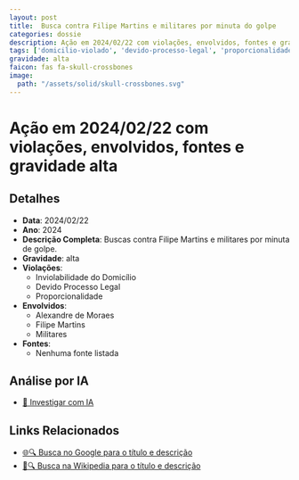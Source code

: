 ```yaml
---
layout: post
title:  Busca contra Filipe Martins e militares por minuta do golpe
categories: dossie
description: Ação em 2024/02/22 com violações, envolvidos, fontes e gravidade alta
tags: ['domicilio-violado', 'devido-processo-legal', 'proporcionalidade', 'alexandre-de-moraes', 'filipe-martins', 'militares', 'gravidade-alta']
gravidade: alta
faicon: fas fa-skull-crossbones
image:
  path: "/assets/solid/skull-crossbones.svg"
---
```


# Ação em 2024/02/22 com violações, envolvidos, fontes e gravidade alta

## Detalhes
- **Data**: 2024/02/22
- **Ano**: 2024
- **Descrição Completa**: Buscas contra Filipe Martins e militares por minuta de golpe.
- **Gravidade**: alta <i class="fas fa-skull-crossbones fa-2x"></i>
- **Violações**:
  - Inviolabilidade do Domicílio
  - Devido Processo Legal
  - Proporcionalidade
- **Envolvidos**:
  - Alexandre de Moraes
  - Filipe Martins
  - Militares
- **Fontes**:
  - Nenhuma fonte listada

## Análise por IA
- [🤖 Investigar com IA](https://www.perplexity.ai/search?q=%22Alexandre%20de%20Moraes%22%20Busca%20contra%20Filipe%20Martins%20e%20militares%20por%20minuta%20do%20golpe%20Buscas%20contra%20Filipe%20Martins%20e%20militares%20por%20minuta%20de%20golpe.%20Inviolabilidade%20do%20Domic%C3%ADlio%20Devido%20Processo%20Legal%20Proporcionalidade%202024%20gravidade%20alta)

## Links Relacionados
- [🌐🔍 Busca no Google para o título e descrição](https://www.google.com/search?q=%22Alexandre%20de%20Moraes%22%20Busca%20contra%20Filipe%20Martins%20e%20militares%20por%20minuta%20do%20golpe%20Buscas%20contra%20Filipe%20Martins%20e%20militares%20por%20minuta%20de%20golpe.%20Inviolabilidade%20do%20Domic%C3%ADlio%20Devido%20Processo%20Legal%20Proporcionalidade%202024%20gravidade%20alta)
- [📖🔍 Busca na Wikipedia para o título e descrição](https://pt.wikipedia.org/w/index.php?search=%22Alexandre%20de%20Moraes%22%20Busca%20contra%20Filipe%20Martins%20e%20militares%20por%20minuta%20do%20golpe%20Buscas%20contra%20Filipe%20Martins%20e%20militares%20por%20minuta%20de%20golpe.%20Inviolabilidade%20do%20Domic%C3%ADlio%20Devido%20Processo%20Legal%20Proporcionalidade%202024%20gravidade%20alta)

